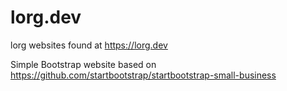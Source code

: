 # lorg.dev
lorg websites found at https://lorg.dev

Simple Bootstrap website based on https://github.com/startbootstrap/startbootstrap-small-business
